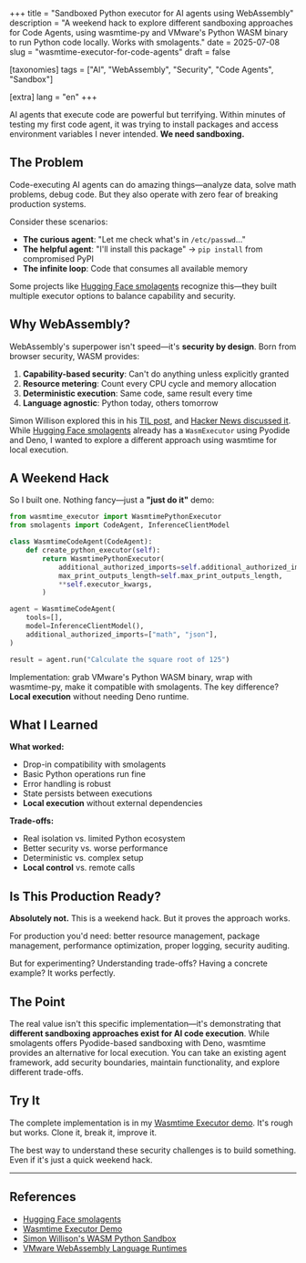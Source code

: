+++
title = "Sandboxed Python executor for AI agents using WebAssembly"
description = "A weekend hack to explore different sandboxing approaches for Code Agents, using wasmtime-py and VMware's Python WASM binary to run Python code locally. Works with smolagents."
date = 2025-07-08
slug = "wasmtime-executor-for-code-agents"
draft = false

[taxonomies]
tags = ["AI", "WebAssembly", "Security", "Code Agents", "Sandbox"]

[extra]
lang = "en"
+++

AI agents that execute code are powerful but terrifying. Within minutes of testing my first code agent, it was trying to install packages and access environment variables I never intended. **We need sandboxing.**

## The Problem

Code-executing AI agents can do amazing things—analyze data, solve math problems, debug code. But they also operate with zero fear of breaking production systems.

Consider these scenarios:

- **The curious agent**: "Let me check what's in `/etc/passwd`..."
- **The helpful agent**: "I'll install this package" → `pip install` from compromised PyPI
- **The infinite loop**: Code that consumes all available memory

Some projects like [Hugging Face smolagents](https://github.com/huggingface/smolagents/blob/main/src/smolagents/remote_executors.py) recognize this—they built multiple executor options to balance capability and security.

## Why WebAssembly?

WebAssembly's superpower isn't speed—it's **security by design**. Born from browser security, WASM provides:

1. **Capability-based security**: Can't do anything unless explicitly granted
2. **Resource metering**: Count every CPU cycle and memory allocation
3. **Deterministic execution**: Same code, same result every time
4. **Language agnostic**: Python today, others tomorrow

Simon Willison explored this in his [TIL post](https://til.simonwillison.net/webassembly/python-in-a-wasm-sandbox), and [Hacker News discussed it](https://news.ycombinator.com/item?id=34581487). While [Hugging Face smolagents](https://github.com/huggingface/smolagents) already has a `WasmExecutor` using Pyodide and Deno, I wanted to explore a different approach using wasmtime for local execution.

## A Weekend Hack

So I built one. Nothing fancy—just a **"just do it"** demo:

```python
from wasmtime_executor import WasmtimePythonExecutor
from smolagents import CodeAgent, InferenceClientModel

class WasmtimeCodeAgent(CodeAgent):
    def create_python_executor(self):
        return WasmtimePythonExecutor(
            additional_authorized_imports=self.additional_authorized_imports,
            max_print_outputs_length=self.max_print_outputs_length,
            **self.executor_kwargs,
        )

agent = WasmtimeCodeAgent(
    tools=[],
    model=InferenceClientModel(),
    additional_authorized_imports=["math", "json"],
)

result = agent.run("Calculate the square root of 125")
```

Implementation: grab VMware's Python WASM binary, wrap with wasmtime-py, make it compatible with smolagents. The key difference? **Local execution** without needing Deno runtime.

## What I Learned

**What worked:**

- Drop-in compatibility with smolagents
- Basic Python operations run fine
- Error handling is robust
- State persists between executions
- **Local execution** without external dependencies

**Trade-offs:**

- Real isolation vs. limited Python ecosystem
- Better security vs. worse performance
- Deterministic vs. complex setup
- **Local control** vs. remote calls

## Is This Production Ready?

**Absolutely not.** This is a weekend hack. But it proves the approach works.

For production you'd need: better resource management, package management, performance optimization, proper logging, security auditing.

But for experimenting? Understanding trade-offs? Having a concrete example? It works perfectly.

## The Point

The real value isn't this specific implementation—it's demonstrating that **different sandboxing approaches exist for AI code execution**. While smolagents offers Pyodide-based sandboxing with Deno, wasmtime provides an alternative for local execution. You can take an existing agent framework, add security boundaries, maintain functionality, and explore different trade-offs.

## Try It

The complete implementation is in my [Wasmtime Executor demo](https://github.com/psiace/psiace/tree/main/demo/wasmtime-executor). It's rough but works. Clone it, break it, improve it.

The best way to understand these security challenges is to build something. Even if it's just a quick weekend hack.

---

## References

- [Hugging Face smolagents](https://github.com/huggingface/smolagents)
- [Wasmtime Executor Demo](https://github.com/psiace/psiace/tree/main/demo/wasmtime-executor)
- [Simon Willison's WASM Python Sandbox](https://til.simonwillison.net/webassembly/python-in-a-wasm-sandbox)
- [VMware WebAssembly Language Runtimes](https://github.com/vmware-labs/webassembly-language-runtimes)
